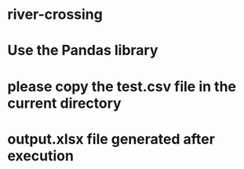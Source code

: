 # river-crossing
# Use the Pandas library
# please copy the test.csv file in the current directory 
# output.xlsx file generated after execution
